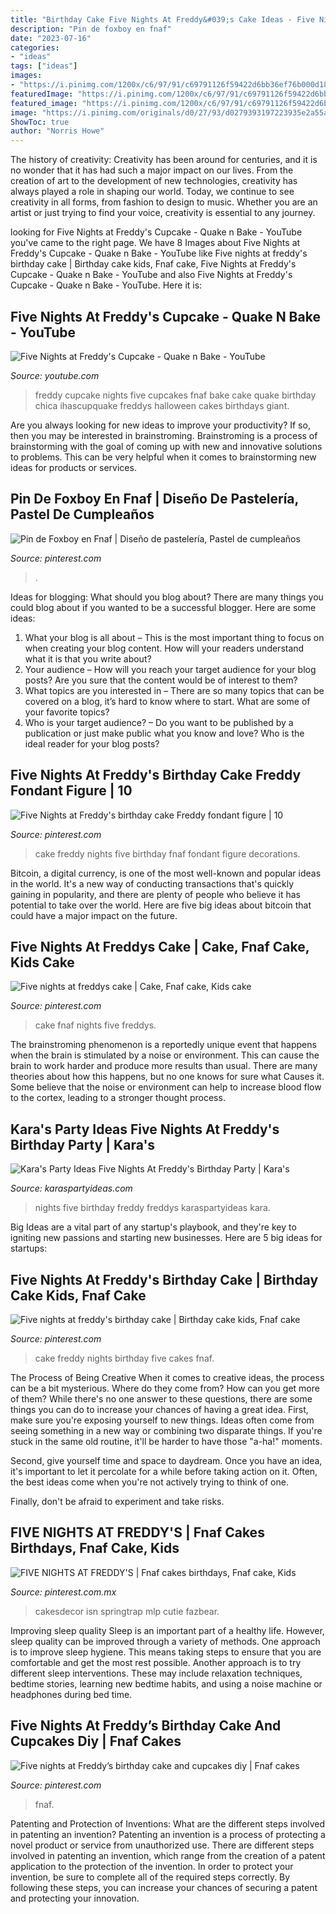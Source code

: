 ```yaml
---
title: "Birthday Cake Five Nights At Freddy&#039;s Cake Ideas - Five Nights At Freddy&#039;s Cupcake"
description: "Pin de foxboy en fnaf"
date: "2023-07-16"
categories:
- "ideas"
tags: ["ideas"]
images:
- "https://i.pinimg.com/1200x/c6/97/91/c69791126f59422d6bb36ef76b000d18.jpg"
featuredImage: "https://i.pinimg.com/1200x/c6/97/91/c69791126f59422d6bb36ef76b000d18.jpg"
featured_image: "https://i.pinimg.com/1200x/c6/97/91/c69791126f59422d6bb36ef76b000d18.jpg"
image: "https://i.pinimg.com/originals/d0/27/93/d0279393197223935e2a55ac5731c328.jpg"
ShowToc: true
author: "Norris Howe"
---
```



The history of creativity:
Creativity has been around for centuries, and it is no wonder that it has had such a major impact on our lives. From the creation of art to the development of new technologies, creativity has always played a role in shaping our world. Today, we continue to see creativity in all forms, from fashion to design to music. Whether you are an artist or just trying to find your voice, creativity is essential to any journey.

	

		
looking for Five Nights at Freddy&#039;s Cupcake - Quake n Bake - YouTube you've came to the right page. We have 8 Images about Five Nights at Freddy&#039;s Cupcake - Quake n Bake - YouTube like Five nights at freddy&#039;s birthday cake | Birthday cake kids, Fnaf cake, Five Nights at Freddy&#039;s Cupcake - Quake n Bake - YouTube and also Five Nights at Freddy&#039;s Cupcake - Quake n Bake - YouTube. Here it is:
		
    
## Five Nights At Freddy&#039;s Cupcake - Quake N Bake - YouTube

<img loading=lazy src="https://i.ytimg.com/vi/c_YrUZ_9COo/maxresdefault.jpg" onerror="this.onerror=null;this.src='https://tse4.mm.bing.net/th?id=OIP.5sE0je6VlFy7K-UIsFjcygHaEK&amp;pid=15.1';" alt="Five Nights at Freddy&#039;s Cupcake - Quake n Bake - YouTube">

_Source: youtube.com_

>freddy cupcake nights five cupcakes fnaf bake cake quake birthday chica ihascupquake freddys halloween cakes birthdays giant. 

	

Are you always looking for new ideas to improve your productivity? If so, then you may be interested in brainstroming. Brainstroming is a process of brainstorming with the goal of coming up with new and innovative solutions to problems. This can be very helpful when it comes to brainstorming new ideas for products or services.

    
## Pin De Foxboy En Fnaf | Diseño De Pastelería, Pastel De Cumpleaños

<img loading=lazy src="https://i.pinimg.com/1200x/c6/97/91/c69791126f59422d6bb36ef76b000d18.jpg" onerror="this.onerror=null;this.src='https://tse4.mm.bing.net/th?id=OIP.95c85BLVBxMMXak_sUwFbQHaJ4&amp;pid=15.1';" alt="Pin de Foxboy en Fnaf | Diseño de pastelería, Pastel de cumpleaños">

_Source: pinterest.com_

>. 

	

Ideas for blogging: What should you blog about?
There are many things you could blog about if you wanted to be a successful blogger. Here are some ideas: 
1) What your blog is all about – This is the most important thing to focus on when creating your blog content. How will your readers understand what it is that you write about? 
2) Your audience – How will you reach your target audience for your blog posts? Are you sure that the content would be of interest to them? 
3) What topics are you interested in – There are so many topics that can be covered on a blog, it’s hard to know where to start. What are some of your favorite topics? 
4) Who is your target audience? – Do you want to be published by a publication or just make public what you know and love? Who is the ideal reader for your blog posts?

    
## Five Nights At Freddy&#039;s Birthday Cake Freddy Fondant Figure | 10

<img loading=lazy src="https://i.pinimg.com/originals/f2/e8/51/f2e85128c099423a931be9b3bbf58900.jpg" onerror="this.onerror=null;this.src='https://tse1.mm.bing.net/th?id=OIP.GZmcRvnETgwNMtlqBrZOkwHaJC&amp;pid=15.1';" alt="Five Nights at Freddy&#039;s birthday cake Freddy fondant figure | 10">

_Source: pinterest.com_

>cake freddy nights five birthday fnaf fondant figure decorations. 

	

Bitcoin, a digital currency, is one of the most well-known and popular ideas in the world. It's a new way of conducting transactions that's quickly gaining in popularity, and there are plenty of people who believe it has potential to take over the world. Here are five big ideas about bitcoin that could have a major impact on the future.

    
## Five Nights At Freddys Cake | Cake, Fnaf Cake, Kids Cake

<img loading=lazy src="https://i.pinimg.com/736x/4b/15/96/4b1596de7f48f848101ba403c681492d.jpg" onerror="this.onerror=null;this.src='https://tse1.mm.bing.net/th?id=OIP.Uj3h5eAemgp6UmEDw4kkrAHaNK&amp;pid=15.1';" alt="Five nights at freddys cake | Cake, Fnaf cake, Kids cake">

_Source: pinterest.com_

>cake fnaf nights five freddys. 

	

The brainstroming phenomenon is a reportedly unique event that happens when the brain is stimulated by a noise or environment. This can cause the brain to work harder and produce more results than usual. There are many theories about how this happens, but no one knows for sure what Causes it. Some believe that the noise or environment can help to increase blood flow to the cortex, leading to a stronger thought process.

    
## Kara&#039;s Party Ideas Five Nights At Freddy&#039;s Birthday Party | Kara&#039;s

<img loading=lazy src="http://karaspartyideas.com/wp-content/uploads/2016/08/Five-Nights-At-Freddys-Birthday-Party-via-Karas-Party-Ideas-KarasPartyIdeas.com15.jpeg" onerror="this.onerror=null;this.src='https://tse2.mm.bing.net/th?id=OIP.Tb5mTD9arHLEEe0tFEvPnAHaJ3&amp;pid=15.1';" alt="Kara&#039;s Party Ideas Five Nights At Freddy&#039;s Birthday Party | Kara&#039;s">

_Source: karaspartyideas.com_

>nights five birthday freddy freddys karaspartyideas kara. 

	

Big Ideas are a vital part of any startup's playbook, and they're key to igniting new passions and starting new businesses. Here are 5 big ideas for startups: 

    
## Five Nights At Freddy&#039;s Birthday Cake | Birthday Cake Kids, Fnaf Cake

<img loading=lazy src="https://i.pinimg.com/originals/af/e0/bd/afe0bd7c5a5219bd33187574677b924d.jpg" onerror="this.onerror=null;this.src='https://tse2.mm.bing.net/th?id=OIP.9GNch6FroHMbSSgzudkpkwHaHa&amp;pid=15.1';" alt="Five nights at freddy&#039;s birthday cake | Birthday cake kids, Fnaf cake">

_Source: pinterest.com_

>cake freddy nights birthday five cakes fnaf. 

	

The Process of Being Creative
When it comes to creative ideas, the process can be a bit mysterious. Where do they come from? How can you get more of them? While there's no one answer to these questions, there are some things you can do to increase your chances of having a great idea.
First, make sure you're exposing yourself to new things. Ideas often come from seeing something in a new way or combining two disparate things. If you're stuck in the same old routine, it'll be harder to have those "a-ha!" moments.

 Second, give yourself time and space to daydream. Once you have an idea, it's important to let it percolate for a while before taking action on it. Often, the best ideas come when you're not actively trying to think of one.

Finally, don't be afraid to experiment and take risks.

    
## FIVE NIGHTS AT FREDDY&#039;S | Fnaf Cakes Birthdays, Fnaf Cake, Kids

<img loading=lazy src="https://i.pinimg.com/736x/31/25/b3/3125b35caefbd7cb5a601f1e327ac354--freddy-s-form.jpg" onerror="this.onerror=null;this.src='https://tse1.mm.bing.net/th?id=OIP.dfHYQQG1aiiZykohBs0uIgHaJw&amp;pid=15.1';" alt="FIVE NIGHTS AT FREDDY&#039;S | Fnaf cakes birthdays, Fnaf cake, Kids">

_Source: pinterest.com.mx_

>cakesdecor isn springtrap mlp cutie fazbear. 

	

Improving sleep quality
Sleep is an important part of a healthy life. However, sleep quality can be improved through a variety of methods. One approach is to improve sleep hygiene. This means taking steps to ensure that you are comfortable and get the most rest possible. Another approach is to try different sleep interventions. These may include relaxation techniques, bedtime stories, learning new bedtime habits, and using a noise machine or headphones during bed time.

    
## Five Nights At Freddy’s Birthday Cake And Cupcakes Diy | Fnaf Cakes

<img loading=lazy src="https://i.pinimg.com/originals/d0/27/93/d0279393197223935e2a55ac5731c328.jpg" onerror="this.onerror=null;this.src='https://tse4.mm.bing.net/th?id=OIP.ZlB-slewSGrIXrqnhc1_6AHaNK&amp;pid=15.1';" alt="Five nights at Freddy’s birthday cake and cupcakes diy | Fnaf cakes">

_Source: pinterest.com_

>fnaf. 

	

Patenting and Protection of Inventions: What are the different steps involved in patenting an invention?
Patenting an invention is a process of protecting a novel product or service from unauthorized use. There are different steps involved in patenting an invention, which range from the creation of a patent application to the protection of the invention. In order to protect your invention, be sure to complete all of the required steps correctly. By following these steps, you can increase your chances of securing a patent and protecting your innovation.

